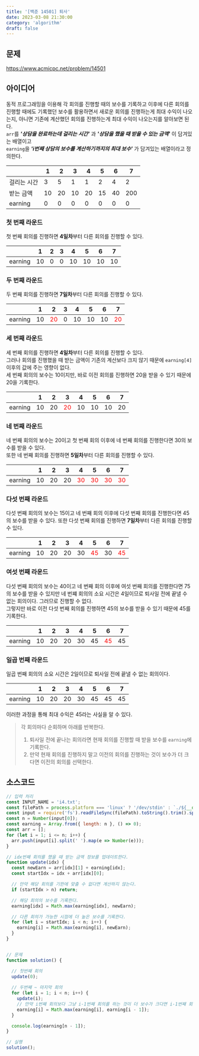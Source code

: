 ```yaml
---
title: '[백준 14501] 퇴사'
date: 2023-03-08 21:30:00
category: 'algorithm'
draft: false
---
```


## 문제
https://www.acmicpc.net/problem/14501

## 아이디어
동적 프로그래밍을 이용해 각 회의를 진행할 때의 보수를 기록하고 이후에 다른 회의를 진행할 때에도 기록했던 보수를 활용하면서 새로운 회의를 진행하는게 최대 수익이 나오는지, 아니면 기존에 계산했던 회의를 진행하는게 최대 수익이 나오는지를 알아보면 된다.  
`arr`를 <i><b>'상담을 완료하는데 걸리는 시간'</b></i> 과 <i><b>'상담을 했을 때 받을 수 있는 금액'</b></i> 이 담겨있는 배열이고  
`earning`을 <i><b>'i번째 상담의 보수를 계산하기까지의 최대 보수'</b></i> 가 담겨있는 배열이라고 정의한다.  

||1|2|3|4|5|6|7|
|---|---|---|---|---|---|---|---|
|걸리는 시간|3|5|1|1|2|4|2|
|받는 금액|10|20|10|20|15|40|200|
|earning|0|0|0|0|0|0|0|

### 첫 번째 라운드
첫 번째 회의를 진행하면 <b>4일차</b>부터 다른 회의를 진행할 수 있다.

||1|2|3|4|5|6|7|
|---|---|---|---|---|---|---|---|
|earning|10|0|0|10|10|10|10|

### 두 번째 라운드
두 번째 회의를 진행하면 <b>7일차</b>부터 다른 회의를 진행할 수 있다.

||1|2|3|4|5|6|7|
|---|---|---|---|---|---|---|---|
|earning|10|<span style="color: red">20</span>|0|10|10|10|<span style="color: red">20</span>|

### 세 번째 라운드
세 번째 회의를 진행하면 <b>4일차</b>부터 다른 회의를 진행할 수 있다.  
그러나 회의를 진행했을 때 받는 금액이 기존의 계산보다 크지 않기 때문에 `earning[4]` 이후의 값에 주는 영향이 없다.  
세 번째 회의의 보수는 10이지만, 바로 이전 회의를 진행하면 20을 받을 수 있기 때문에 20을 기록한다.

||1|2|3|4|5|6|7|
|---|---|---|---|---|---|---|---|
|earning|10|20|<span style="color: red">20</span>|10|10|10|20|

### 네 번째 라운드
네 번째 회의의 보수는 20이고 첫 번째 회의 이후에 네 번째 회의를 진행한다면 30의 보수를 받을 수 있다.  
또한 네 번째 회의를 진행하면 <b>5일차</b>부터 다른 회의를 진행할 수 있다.  

||1|2|3|4|5|6|7|
|---|---|---|---|---|---|---|---|
|earning|10|20|20|<span style="color: red">30</span>|<span style="color: red">30</span>|<span style="color: red">30</span>|<span style="color: red">30</span>|

### 다섯 번째 라운드
다섯 번째 회의의 보수는 15이고 네 번째 회의 이후에 다섯 번째 회의를 진행한다면 45의 보수를 받을 수 있다.
또한 다섯 번째 회의를 진행하면 <b>7일차</b>부터 다른 회의를 진행할 수 있다.  

||1|2|3|4|5|6|7|
|---|---|---|---|---|---|---|---|
|earning|10|20|20|30|<span style="color: red">45</span>|30|<span style="color: red">45</span>|

### 여섯 번째 라운드
다섯 번째 회의의 보수는 40이고 네 번째 회의 이후에 여섯 번째 회의를 진행한다면 75의 보수를 받을 수 있지만 네 번쨰 회의의 소요 시간은 4일이므로 퇴사일 전에 끝낼 수 없는 회의이다. 그러므로 진행할 수 없다.  
그렇지만 바로 이전 다섯 번째 회의를 진행하면 45의 보수를 받을 수 있기 때문에 45를 기록한다.

||1|2|3|4|5|6|7|
|---|---|---|---|---|---|---|---|
|earning|10|20|20|30|45|<span style="color: red">45</span>|45|

### 일곱 번째 라운드
일곱 번째 회의의 소요 시간은 2일이므로 퇴사일 전에 끝낼 수 없는 회의이다. 

||1|2|3|4|5|6|7|
|---|---|---|---|---|---|---|---|
|earning|10|20|20|30|45|45|45|

이러한 과정을 통해 최대 수익은 45라는 사실을 알 수 있다.

> 각 회의마다 순회하며 아래를 반복한다.
> 1. 퇴사일 전에 끝나는 회의라면 현재 회의를 진행할 때 받을 보수를 `earning`에 기록한다.
> 2. 만약 현재 회의를 진행하지 말고 이전의 회의를 진행하는 것이 보수가 더 크다면 이전의 회의를 선택한다.

## 소스코드
```js
// 입력 처리
const INPUT_NAME = 'i4.txt';
const filePath = process.platform === 'linux' ? '/dev/stdin' : `./${__dirname.split('\\').pop()}/${INPUT_NAME}`;
const input = require('fs').readFileSync(filePath).toString().trim().split('\n').map(item => item.trim());
const n = Number(input[0]);
const earning = Array.from({ length: n }, () => 0);
const arr = [];
for (let i = 1; i <= n; i++) {
  arr.push(input[i].split(' ').map(e => Number(e)));
}

// idx번째 회의를 했을 때 받는 금액 정보를 업데이트한다.
function update(idx) {
  const newEarn = arr[idx][1] + earning[idx];
  const startIdx = idx + arr[idx][0];

  // 만약 해당 회의를 기한에 맞출 수 없다면 계산하지 않는다.
  if (startIdx > n) return;

  // 해당 회의의 보수를 기록한다.
  earning[idx] = Math.max(earning[idx], newEarn);

  // 다른 회의가 가능한 시점에 더 높은 보수를 기록한다.
  for (let i = startIdx; i < n; i++) {
    earning[i] = Math.max(earning[i], newEarn);
  }
}


// 문제
function solution() {

  // 첫번째 회의
  update(0);
  
  // 두번째 ~ 마지막 회의
  for (let i = 1; i < n; i++) {
    update(i);
    // 만약 i번째 회의보다 그냥 i-1번째 회의를 하는 것이 더 보수가 크다면 i-1번째 회의의 보수를 받는다.
    earning[i] = Math.max(earning[i], earning[i - 1]);
  }

  console.log(earning[n - 1]);
}

// 실행
solution();
```